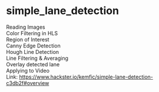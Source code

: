 # simple_lane_detection
Reading Images
</br>Color Filtering in HLS
</br>Region of Interest
</br>Canny Edge Detection
</br>Hough Line Detection
</br>Line Filtering & Averaging
</br>Overlay detected lane
</br>Applying to Video
</br>Link: https://www.hackster.io/kemfic/simple-lane-detection-c3db2f#overview
